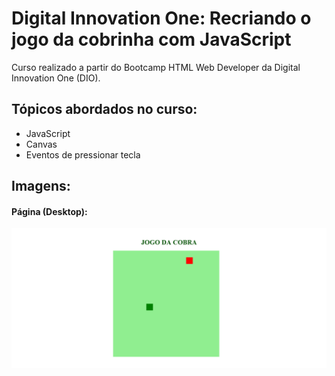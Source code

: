 # Digital Innovation One: Recriando o jogo da cobrinha com JavaScript

Curso realizado a partir do Bootcamp HTML Web Developer da Digital Innovation One (DIO).

## Tópicos abordados no curso:
- JavaScript
- Canvas
- Eventos de pressionar tecla

## Imagens:
#### Página (Desktop):
![pagina desktop](https://github.com/GuilhermeTonello/dio-jogo-cobra/blob/master/jogo-cobra.png?raw=true)
